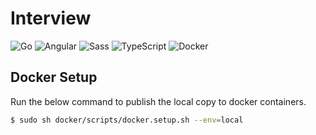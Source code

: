 # Interview

![Go](https://img.shields.io/badge/GO-00ADD8?logo=go&logoColor=white&style=for-the-badge)
![Angular](https://img.shields.io/badge/Angular-DD0031?logo=angular&logoColor=white&style=for-the-badge)
![Sass](https://img.shields.io/badge/Sass-CC6699?logo=sass&logoColor=white&style=for-the-badge)
![TypeScript](https://img.shields.io/badge/TypeScript-007ACC?logo=typescript&logoColor=white&style=for-the-badge)
![Docker](https://img.shields.io/badge/Docker-2496ed?logo=docker&logoColor=white&style=for-the-badge)

## Docker Setup

Run the below command to publish the local copy to docker containers.

```sh
$ sudo sh docker/scripts/docker.setup.sh --env=local
```